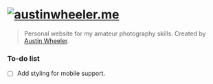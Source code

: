 # [![austinwheeler.me](./images/photo4.jpeg)](austinwheeler.me)

> Personal website for my amateur photography skills. Created by [Austin Wheeler](https://austinwheeler.me).

### To-do list

- [ ] Add styling for mobile support.
